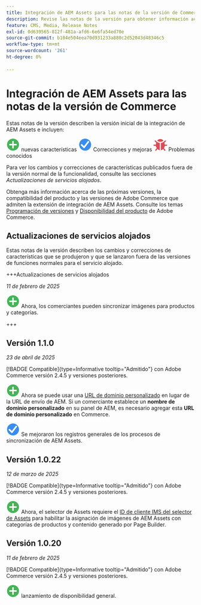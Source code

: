 ```yaml
---
title: Integración de AEM Assets para las notas de la versión de Commerce
description: Revise las notas de la versión para obtener información acerca de todas las versiones de integración de AEM Assets.
feature: CMS, Media, Release Notes
exl-id: 0d639565-812f-481a-afd6-6e6fa54ed70e
source-git-commit: b104e504eea70d931233a880c2d52043d48346c5
workflow-type: tm+mt
source-wordcount: '261'
ht-degree: 0%

---
```


# Integración de AEM Assets para las notas de la versión de Commerce

Estas notas de la versión describen la versión inicial de la integración de AEM Assets e incluyen:

![Nuevas](../assets/new.svg) nuevas características
![Se ha corregido un problema](../assets/fix.svg) Correcciones y mejoras
![Problema conocido](../assets/bug.svg) Problemas conocidos

Para ver los cambios y correcciones de características publicados fuera de la versión normal de la funcionalidad, consulte las secciones _Actualizaciones de servicios alojados_.

Obtenga más información acerca de las próximas versiones, la compatibilidad del producto y las versiones de Adobe Commerce que admiten la extensión de integración de AEM Assets. Consulte los temas [Programación de versiones](https://experienceleague.adobe.com/en/docs/commerce-operations/release/planning/schedule) y [Disponibilidad del producto](https://experienceleague.adobe.com/en/docs/commerce-operations/release/product-availability) de Adobe Commerce.

## Actualizaciones de servicios alojados

Estas notas de la versión describen los cambios y correcciones de características que se produjeron y que se lanzaron fuera de las versiones de funciones normales para el servicio alojado.

+++Actualizaciones de servicios alojados

_11 de febrero de 2025_

![Nuevo problema](../assets/new.svg) Ahora, los comerciantes pueden sincronizar imágenes para productos y categorías.

+++

## Versión 1.1.0

_23 de abril de 2025_

[!BADGE Compatible]{type=Informative tooltip="Admitido"} con Adobe Commerce versión 2.4.5 y versiones posteriores.

![Nuevo problema](../assets/new.svg)<!-- Issue ACAP-955 --> Ahora se puede usar una [URL de dominio personalizado](https://experienceleague.adobe.com/en/docs/commerce-admin/content-design/aem-asset-management/getting-started/aem-assets-setup-synchronization#configure-the-custom-domain-url) en lugar de la URL de envío de AEM. Si un comerciante establece un **nombre de dominio personalizado** en su panel de AEM, es necesario agregar esta **URL de dominio personalizado** en Commerce.

![Se corrigió un problema](../assets/fix.svg)<!-- Issue ACAP-987 --> Se mejoraron los registros generales de los procesos de sincronización de AEM Assets.

## Versión 1.0.22

_12 de marzo de 2025_

[!BADGE Compatible]{type=Informative tooltip="Admitido"} con Adobe Commerce versión 2.4.5 y versiones posteriores.

![Nuevo problema](../assets/new.svg)<!-- Issue ACAP-xx --> Ahora, el selector de Assets requiere el [ID de cliente IMS del selector de Assets](https://experienceleague.adobe.com/en/docs/commerce-admin/content-design/aem-asset-management/getting-started/aem-assets-setup-synchronization) para habilitar la asignación de imágenes de AEM Assets con categorías de productos y contenido generado por Page Builder.

## Versión 1.0.20

_11 de febrero de 2025_

[!BADGE Compatible]{type=Informative tooltip="Admitido"} con Adobe Commerce versión 2.4.5 y versiones posteriores.

![Nuevo](../assets/new.svg)<!-- Issue ACAP-xx --> lanzamiento de disponibilidad general.
